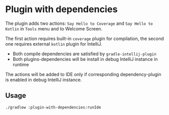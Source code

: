 # Plugin with dependencies

The plugin adds two actions: `Say Hello to Coverage` and `Say Hello to Kotlin` in `Tools` menu and to Welcome Screen.

The first action requires built-in `coverage` plugin for compilation, the second one requires
external `kotlin` plugin for IntelliJ.

- Both compile dependencies are satisfied by `gradle-intellij-plugin`
- Both plugins-dependencies will be install in debug IntelliJ instance in runtime

The actions will be added to IDE only if corresponding dependency-plugin is enabled in debug IntelliJ instance.

## Usage

`./gradlew :plugin-with-dependencies:runIde`